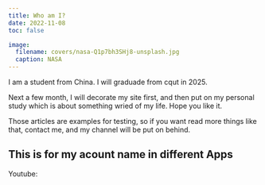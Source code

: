 ```yaml
---
title: Who am I?
date: 2022-11-08
toc: false

image:
  filename: covers/nasa-Q1p7bh3SHj8-unsplash.jpg
  caption: NASA
---
```


I am a student from China. I will graduade from cqut in 2025. 

Next a few month, I will decorate my site first, and then put on my personal study which is about something wried of my life. Hope you like it.

Those articles are examples for testing, so if you want read more things like that, contact me, and my channel will be put on behind.  

## This is for my acount name in different Apps
Youtube: 